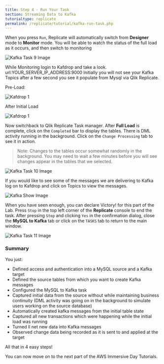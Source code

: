 ```yaml
---
title: Step 4 - Run Your Task
section: Streaming Data to Kafka
tutorialtype: replicate
permalink: /replicate/tutorial/kafka-run-task.php
---
```


When you press `Run`, Replicate will automatically switch from **Designer** mode to **Monitor** mode. 
You will be able to watch the status of the full load as it occurs, and then switch to monitoring 

![Kafka Task 9 Image](/images/kafka-task-9.png)

While Monitoring login to Kafdrop and take a look. url:YOUR_SERVER_IP_ADDRESS:9000
Initially you will not see your Kafka Topics after a few second you see it populate from Mysql via Qlik Replicate.

Pre-Load:

![Kafdrop 1](/images/prod/kafdrop.png)

After Initial Load

![Kafdrop 1](/images/prod/kafdrop1.png)


Now switchback to Qlik Replicate Task manager.
After **Full Load** is complete, click on the `Completed` bar to display the tables. 
There is DML activity running in the background. Click on the `Change Processing` tab to 
see it in action.

> Note: Changes to the tables occur somewhat randomly in the background. You may need to wait a
few minutes before you will see changes appear in the tables that we selected. 

![Kafka Task 10 Image](/images/kafka-task-10.png)

If you would like to see some of the messages we are delivering to Kafka log on to Kafdrop and click on Topics to view the messages.

![Kafka Show Image](/images/prod/kafdrop2.png)

When you have seen enough, you can declare Victory! for this part of the Lab. Press `Stop`
in the top left corner of the **Replicate** console to end the task. After pressing `Stop` and clicking 
`Yes` in the confirmation dialog, close the **MySQL to Kafka** tab or click 
on the `TASKS` tab to return to the main window.

![Kafka Task 11 Image](/images/kafka-task-11.png)

### Summary
You just:
* Defined access and authentication into a MySQL source and a Kafka target 
* Defined the source tables from which you want to create Kafka messages
* Configured the MySQL to Kafka task
* Captured  initial data from the source without while maintaining business continuity
  (DML activity was going on in the background to simulate users working on the source database)
* Automatically created kafka messages from the initial table state
* Captured all new transactions which were happening while the initial load was running 
* Turned ll net new data into Kafka messages
* Observed change data being recorded as it is sent to and applied at the  target 

All that in 4 easy steps!

You can now move on to the next part of the AWS Immersive Day Tutorials.


